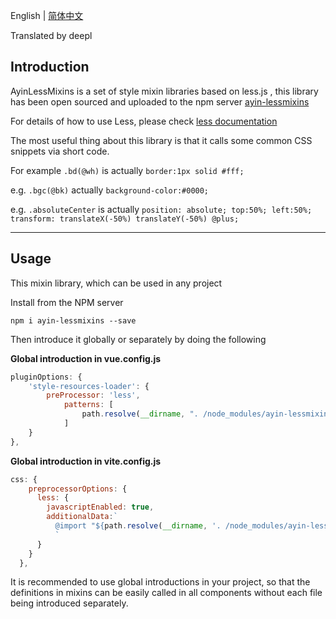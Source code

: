 English | [简体中文](./README.md)

Translated by deepl

## Introduction

AyinLessMixins is a set of style mixin libraries based on less.js , this library has been open sourced and uploaded to the npm server [ayin-lessmixins](https://www.npmjs.com/package/ayin-lessmixins)

For details of how to use Less, please check [less documentation](https://less.bootcss.com/)

The most useful thing about this library is that it calls some common CSS snippets via short code.

For example `.bd(@wh)` is actually `border:1px solid #fff;`

e.g. `.bgc(@bk)` actually `background-color:#0000;`

e.g. `.absoluteCenter` is actually `position: absolute; top:50%; left:50%; transform: translateX(-50%) translateY(-50%) @plus;`

-----

## Usage

This mixin library, which can be used in any project

Install from the NPM server

`npm i ayin-lessmixins --save`

Then introduce it globally or separately by doing the following



**Global introduction in vue.config.js**

```js
pluginOptions: {
    'style-resources-loader': {
        preProcessor: 'less',
            patterns: [
                path.resolve(__dirname, ". /node_modules/ayin-lessmixins/ayin-lessmixins.less")
            ]
    }
},
```



**Global introduction in  vite.config.js**

``` js
css: {
    preprocessorOptions: {
      less: {
        javascriptEnabled: true,
        additionalData:`
          @import "${path.resolve(__dirname, '. /node_modules/ayin-lessmixins/ayin-lessmixins.less')}";
          `
      }
    }
  },
```

It is recommended to use global introductions in your project, so that the definitions in mixins can be easily called in all components without each file being introduced separately.
